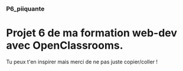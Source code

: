 ### P6_piiquante

# Projet 6 de ma formation web-dev avec OpenClassrooms.

Tu peux t'en inspirer mais merci de ne pas juste copier/coller !

